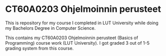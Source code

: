 # CT60A0203 Ohjelmoinnin perusteet
This is repository for my course I completed in LUT University while doing my Bachelors Degree in Computer Science.

This contains my CT60A0203 Ohjelmoinnin perusteet (Basics of Programming) course work (LUT University). I got graded 3 out of 1-5 grading system from this course.
